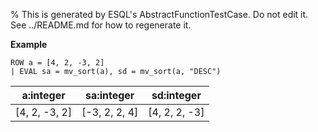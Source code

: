 % This is generated by ESQL's AbstractFunctionTestCase. Do not edit it. See ../README.md for how to regenerate it.

**Example**

```esql
ROW a = [4, 2, -3, 2]
| EVAL sa = mv_sort(a), sd = mv_sort(a, "DESC")
```

| a:integer | sa:integer | sd:integer |
| --- | --- | --- |
| [4, 2, -3, 2] | [-3, 2, 2, 4] | [4, 2, 2, -3] |



